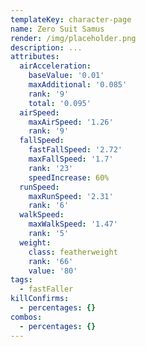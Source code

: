 ```yaml
---
templateKey: character-page
name: Zero Suit Samus
render: /img/placeholder.png
description: ...
attributes:
  airAcceleration:
    baseValue: '0.01'
    maxAdditional: '0.085'
    rank: '9'
    total: '0.095'
  airSpeed:
    maxAirSpeed: '1.26'
    rank: '9'
  fallSpeed:
    fastFallSpeed: '2.72'
    maxFallSpeed: '1.7'
    rank: '23'
    speedIncrease: 60%
  runSpeed:
    maxRunSpeed: '2.31'
    rank: '6'
  walkSpeed:
    maxWalkSpeed: '1.47'
    rank: '5'
  weight:
    class: featherweight
    rank: '66'
    value: '80'
tags:
  - fastFaller
killConfirms:
  - percentages: {}
combos:
  - percentages: {}
---
```


